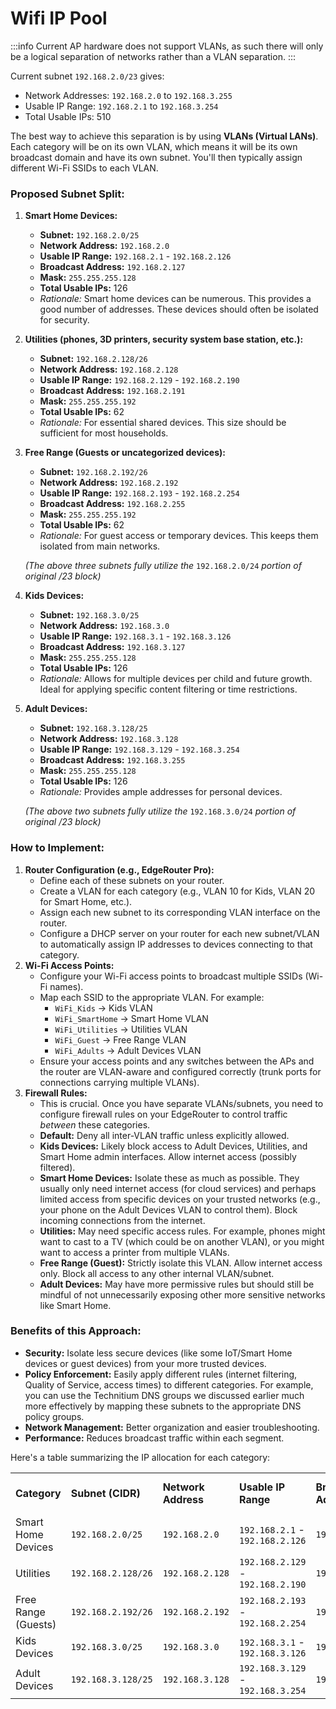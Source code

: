 # Wifi IP Pool

:::info
Current AP hardware does not support VLANs, as such there will only be a logical separation of networks rather than a VLAN separation.
:::

Current subnet `192.168.2.0/23` gives:

- Network Addresses: `192.168.2.0` to `192.168.3.255`
- Usable IP Range: `192.168.2.1` to `192.168.3.254`
- Total Usable IPs: 510

The best way to achieve this separation is by using **VLANs (Virtual LANs)**. Each category will be on its own VLAN, which means it will be its own broadcast domain and have its own subnet. You'll then typically assign different Wi-Fi SSIDs to each VLAN.

### **Proposed Subnet Split:**

1.  **Smart Home Devices:**
    - **Subnet:** `192.168.2.0/25`
    - **Network Address:** `192.168.2.0`
    - **Usable IP Range:** `192.168.2.1` - `192.168.2.126`
    - **Broadcast Address:** `192.168.2.127`
    - **Mask:** `255.255.255.128`
    - **Total Usable IPs:** 126
    - _Rationale:_ Smart home devices can be numerous. This provides a good number of addresses. These devices should often be isolated for security.
2.  **Utilities (phones, 3D printers, security system base station, etc.):**
    - **Subnet:** `192.168.2.128/26`
    - **Network Address:** `192.168.2.128`
    - **Usable IP Range:** `192.168.2.129` - `192.168.2.190`
    - **Broadcast Address:** `192.168.2.191`
    - **Mask:** `255.255.255.192`
    - **Total Usable IPs:** 62
    - _Rationale:_ For essential shared devices. This size should be sufficient for most households.
3.  **Free Range (Guests or uncategorized devices):**
    
    - **Subnet:** `192.168.2.192/26`
    - **Network Address:** `192.168.2.192`
    - **Usable IP Range:** `192.168.2.193` - `192.168.2.254`
    - **Broadcast Address:** `192.168.2.255`
    - **Mask:** `255.255.255.192`
    - **Total Usable IPs:** 62
    - _Rationale:_ For guest access or temporary devices. This keeps them isolated from main networks.
    
    _(The above three subnets fully utilize the_ `192.168.2.0/24` _portion of original /23 block)_
4.  **Kids Devices:**
    - **Subnet:** `192.168.3.0/25`
    - **Network Address:** `192.168.3.0`
    - **Usable IP Range:** `192.168.3.1` - `192.168.3.126`
    - **Broadcast Address:** `192.168.3.127`
    - **Mask:** `255.255.255.128`
    - **Total Usable IPs:** 126
    - _Rationale:_ Allows for multiple devices per child and future growth. Ideal for applying specific content filtering or time restrictions.
5.  **Adult Devices:**
    
    - **Subnet:** `192.168.3.128/25`
    - **Network Address:** `192.168.3.128`
    - **Usable IP Range:** `192.168.3.129` - `192.168.3.254`
    - **Broadcast Address:** `192.168.3.255`
    - **Mask:** `255.255.255.128`
    - **Total Usable IPs:** 126
    - _Rationale:_ Provides ample addresses for personal devices.
    
    _(The above two subnets fully utilize the_ `192.168.3.0/24` _portion of original /23 block)_

### **How to Implement:**

1.  **Router Configuration (e.g., EdgeRouter Pro):**
    - Define each of these subnets on your router.
    - Create a VLAN for each category (e.g., VLAN 10 for Kids, VLAN 20 for Smart Home, etc.).
    - Assign each new subnet to its corresponding VLAN interface on the router.
    - Configure a DHCP server on your router for each new subnet/VLAN to automatically assign IP addresses to devices connecting to that category.
2.  **Wi-Fi Access Points:**
    - Configure your Wi-Fi access points to broadcast multiple SSIDs (Wi-Fi names).
    - Map each SSID to the appropriate VLAN. For example:
        - `WiFi_Kids` -> Kids VLAN
        - `WiFi_SmartHome` -> Smart Home VLAN
        - `WiFi_Utilities` -> Utilities VLAN
        - `WiFi_Guest` -> Free Range VLAN
        - `WiFi_Adults` -> Adult Devices VLAN
    - Ensure your access points and any switches between the APs and the router are VLAN-aware and configured correctly (trunk ports for connections carrying multiple VLANs).
3.  **Firewall Rules:**
    - This is crucial. Once you have separate VLANs/subnets, you need to configure firewall rules on your EdgeRouter to control traffic _between_ these categories.
    - **Default:** Deny all inter-VLAN traffic unless explicitly allowed.
    - **Kids Devices:** Likely block access to Adult Devices, Utilities, and Smart Home admin interfaces. Allow internet access (possibly filtered).
    - **Smart Home Devices:** Isolate these as much as possible. They usually only need internet access (for cloud services) and perhaps limited access from specific devices on your trusted networks (e.g., your phone on the Adult Devices VLAN to control them). Block incoming connections from the internet.
    - **Utilities:** May need specific access rules. For example, phones might want to cast to a TV (which could be on another VLAN), or you might want to access a printer from multiple VLANs.
    - **Free Range (Guest):** Strictly isolate this VLAN. Allow internet access only. Block all access to any other internal VLAN/subnet.
    - **Adult Devices:** May have more permissive rules but should still be mindful of not unnecessarily exposing other more sensitive networks like Smart Home.

### **Benefits of this Approach:**

- **Security:** Isolate less secure devices (like some IoT/Smart Home devices or guest devices) from your more trusted devices.
- **Policy Enforcement:** Easily apply different rules (internet filtering, Quality of Service, access times) to different categories. For example, you can use the Technitium DNS groups we discussed earlier much more effectively by mapping these subnets to the appropriate DNS policy groups.
- **Network Management:** Better organization and easier troubleshooting.
- **Performance:** Reduces broadcast traffic within each segment.

Here's a table summarizing the IP allocation for each category:

|     |     |     |     |     |     |     |
| --- | --- | --- | --- | --- | --- | --- |
| **Category** | **Subnet (CIDR)** | **Network Address** | **Usable IP Range** | **Broadcast Address** | **Subnet Mask** | **Total Usable IPs** |
| Smart Home Devices | `192.168.2.0/25` | `192.168.2.0` | `192.168.2.1` - `192.168.2.126` | `192.168.2.127` | `255.255.255.128` | 126 |
| Utilities | `192.168.2.128/26` | `192.168.2.128` | `192.168.2.129` - `192.168.2.190` | `192.168.2.191` | `255.255.255.192` | 62  |
| Free Range (Guests) | `192.168.2.192/26` | `192.168.2.192` | `192.168.2.193` - `192.168.2.254` | `192.168.2.255` | `255.255.255.192` | 62  |
| Kids Devices | `192.168.3.0/25` | `192.168.3.0` | `192.168.3.1` - `192.168.3.126` | `192.168.3.127` | `255.255.255.128` | 126 |
| Adult Devices | `192.168.3.128/25` | `192.168.3.128` | `192.168.3.129` - `192.168.3.254` | `192.168.3.255` | `255.255.255.128` | 126 |